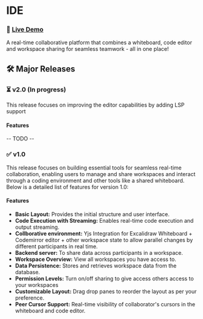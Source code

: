 # IDE
### 🚀 [Live Demo](https://ide.rahulbadenkal.com)

A real-time collaborative platform that combines a whiteboard, code editor and workspace sharing for seamless teamwork - all in one place!  

## 🛠️ Major Releases
### ⏳ v2.0 (In progress)
This release focuses on improving the editor capabilities by adding LSP support

#### Features
-- TODO --



### ✅ v1.0
This release focuses on building essential tools for seamless real-time collaboration, enabling users to manage and share workspaces and interact through a coding environment and other tools like a shared whiteboard. Below is a detailed list of features for version 1.0:

#### Features
- **Basic Layout:** Provides the initial structure and user interface.  
- **Code Execution with Streaming:** Enables real-time code execution and output streaming.
- **Collborative environment:** Yjs Integration for Excalidraw Whiteboard + Codemirror editor + other workspace state to allow parallel changes by different participants in real time. 
- **Backend server:** To share data across participants in a workspace.  
- **Workspace Overview:** View all workspaces you have access to.
- **Data Persistence:** Stores and retrieves workspace data from the database. 
- **Permission Levels:** Turn on/off sharing to give access others access to your workspaces   
- **Customizable Layout:** Drag drop panes to reorder the layout as per your preference.  
- **Peer Cursor Support:** Real-time visibility of collaborator's cursors in the whiteboard and code editor.



